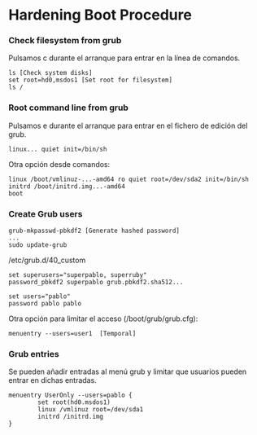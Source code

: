 # Hardening Boot Procedure

### Check filesystem from grub

Pulsamos c durante el arranque para entrar en la línea de comandos.

```
ls [Check system disks]
set root=hd0,msdos1 [Set root for filesystem]
ls /
```

### Root command line from grub

Pulsamos e durante el arranque para entrar en el fichero de edición del grub.
```
linux... quiet init=/bin/sh
```
Otra opción desde comandos:
```
linux /boot/vmlinuz-...-amd64 ro quiet root=/dev/sda2 init=/bin/sh
initrd /boot/initrd.img...-amd64
boot
```

### Create Grub users

```
grub-mkpasswd-pbkdf2 [Generate hashed password]
...
sudo update-grub
```
/etc/grub.d/40_custom
```
set superusers="superpablo, superruby" 
password_pbkdf2 superpablo grub.pbkdf2.sha512...

set users="pablo"
password pablo pablo

```

Otra opción para limitar el acceso (/boot/grub/grub.cfg):
```
menuentry --users=user1  [Temporal]
```

### Grub entries

Se pueden añadir entradas al menú grub y limitar que usuarios pueden entrar en dichas entradas.
```
menuentry UserOnly --users=pablo {
        set root(hd0.msdos1)
        linux /vmlinuz root=/dev/sda1
        initrd /initrd.img
}
```


